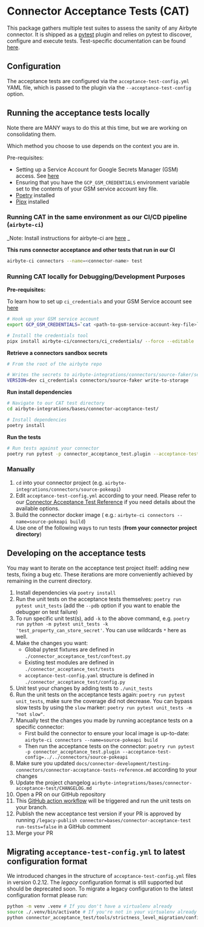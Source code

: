 # Connector Acceptance Tests (CAT)
This package gathers multiple test suites to assess the sanity of any Airbyte connector.
It is shipped as a [pytest](https://docs.pytest.org/en/7.1.x/) plugin and relies on pytest to discover, configure and execute tests.
Test-specific documentation can be found [here](https://docs.airbyte.com/connector-development/testing-connectors/connector-acceptance-tests-reference/).

## Configuration
The acceptance tests are configured via the `acceptance-test-config.yml` YAML file, which is passed to the plugin via the `--acceptance-test-config` option.

## Running the acceptance tests locally
Note there are MANY ways to do this at this time, but we are working on consolidating them.

Which method you choose to use depends on the context you are in.

Pre-requisites:
- Setting up a Service Account for Google Secrets Manager (GSM) access. See [here](https://github.com/airbytehq/airbyte/blob/master/airbyte-ci/connectors/ci_credentials/README.md)
- Ensuring that you have the `GCP_GSM_CREDENTIALS` environment variable set to the contents of your GSM service account key file.
- [Poetry](https://python-poetry.org/docs/#installation) installed
- [Pipx](https://pypa.github.io/pipx/installation/) installed

### Running CAT in the same environment as our CI/CD pipeline (`airbyte-ci`)

_Note: Install instructions for airbyte-ci are [here](https://github.com/airbytehq/airbyte/blob/master/airbyte-ci/connectors/pipelines/README.md) _

**This runs connector acceptance and other tests that run in our CI**
```bash
airbyte-ci connectors --name=<connector-name> test
```

### Running CAT locally for Debugging/Development Purposes

**Pre-requisites:**

To learn how to set up `ci_credentials` and your GSM Service account see [here](https://github.com/airbytehq/airbyte/blob/master/airbyte-ci/connectors/ci_credentials/README.md)

```bash
# Hook up your GSM service account
export GCP_GSM_CREDENTIALS=`cat <path-to-gsm-service-account-key-file>`

# Install the credentials tool
pipx install airbyte-ci/connectors/ci_credentials/ --force --editable
```

**Retrieve a connectors sandbox secrets**

```bash
# From the root of the airbyte repo

# Writes the secrets to airbyte-integrations/connectors/source-faker/secrets
VERSION=dev ci_credentials connectors/source-faker write-to-storage
```

**Run install dependencies**

```bash
# Navigate to our CAT test directory
cd airbyte-integrations/bases/connector-acceptance-test/

# Install dependencies
poetry install
```

**Run the tests**

```bash
# Run tests against your connector
poetry run pytest -p connector_acceptance_test.plugin --acceptance-test-config=../../connectors/source-faker --pdb
```


### Manually
1. `cd` into your connector project (e.g. `airbyte-integrations/connectors/source-pokeapi`)
2. Edit `acceptance-test-config.yml` according to your need. Please refer to our [Connector Acceptance Test Reference](https://docs.airbyte.com/connector-development/testing-connectors/connector-acceptance-tests-reference/) if you need details about the available options.
3. Build the connector docker image ( e.g.: `airbyte-ci connectors --name=source-pokeapi build`)
4. Use one of the following ways to run tests (**from your connector project directory**)


## Developing on the acceptance tests
You may want to iterate on the acceptance test project itself: adding new tests, fixing a bug etc.
These iterations are more conveniently achieved by remaining in the current directory.

1. Install dependencies via `poetry install`
2. Run the unit tests on the acceptance tests themselves: `poetry run pytest unit_tests` (add the `--pdb` option if you want to enable the debugger on test failure)
3. To run specific unit test(s), add `-k` to the above command, e.g. `poetry run python -m pytest unit_tests -k 'test_property_can_store_secret'`. You can use wildcards `*` here as well.
4. Make the changes you want:
    * Global pytest fixtures are defined in `./connector_acceptance_test/conftest.py`
    * Existing test modules are defined in `./connector_acceptance_test/tests`
    * `acceptance-test-config.yaml` structure is defined in `./connector_acceptance_test/config.py`
5. Unit test your changes by adding tests to `./unit_tests`
6. Run the unit tests on the acceptance tests again: `poetry run pytest unit_tests`, make sure the coverage did not decrease. You can bypass slow tests by using the `slow` marker: `poetry run pytest unit_tests -m "not slow"`.
7. Manually test the changes you made by running acceptance tests on a specific connector:
    * First build the connector to ensure your local image is up-to-date: `airbyte-ci connectors --name=source-pokeapi build`
    * Then run the acceptance tests on the connector: `poetry run pytest -p connector_acceptance_test.plugin --acceptance-test-config=../../connectors/source-pokeapi`
8. Make sure you updated `docs/connector-development/testing-connectors/connector-acceptance-tests-reference.md` according to your changes
9. Update the project changelog `airbyte-integrations/bases/connector-acceptance-test/CHANGELOG.md`
10. Open a PR on our GitHub repository
11. This [GitHub action workflow](https://github.com/airbytehq/airbyte/blob/master/.github/workflows/cat-tests.yml) will be triggered and run the unit tests on your branch.
12. Publish the new acceptance test version if your PR is approved by running `/legacy-publish connector=bases/connector-acceptance-test run-tests=false` in a GitHub comment
13. Merge your PR

## Migrating `acceptance-test-config.yml` to latest configuration format
We introduced changes in the structure of `acceptance-test-config.yml` files in version 0.2.12.
The *legacy* configuration format is still supported but should be deprecated soon.
To migrate a legacy configuration to the latest configuration format please run:

```bash
python -m venv .venv # If you don't have a virtualenv already
source ./.venv/bin/activate # If you're not in your virtualenv already
python connector_acceptance_test/tools/strictness_level_migration/config_migration.py ../../connectors/source-to-migrate/acceptance-test-config.yml
```
